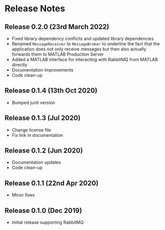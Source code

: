 # Release Notes

## Release 0.2.0 (23rd March 2022)
* Fixed library dependency conflicts and updated library dependencies
* Renamed `MessageReceiver` to `MessageBroker` to underline the fact that the
  application does not only receive messages but then also actually forwards
  them to MATLAB Production Server
* Added a MATLAB interface for interacting with RabbitMQ from MATLAB directly
* Documentation improvements
* Code clean-up

## Release 0.1.4 (13th Oct 2020)
* Bumped junit version

## Release 0.1.3 (Jul 2020)
* Change license file
* Fix link in documentation

## Release 0.1.2 (Jun 2020)
* Documentation updates
* Code clean-up

## Release 0.1.1 (22nd Apr 2020)
* Minor fixes

## Release 0.1.0 (Dec 2019)
* Initial release supporting RabbitMQ

[//]: #  (Copyright 2019-2022 The MathWorks, Inc.)
